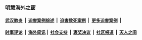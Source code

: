 
### 明慧海外之窗

####  [武汉肺炎](indexes/365.md?t=07022300) &nbsp;|&nbsp;  [迫害案例综述](indexes/328.md?t=07022300) &nbsp;|&nbsp; [迫害致死案例](indexes/277.md?t=07022300)  &nbsp;|&nbsp; [更多迫害案例](indexes/81.md?t=07022300)  &nbsp;|&nbsp; 
####  [时事评论](indexes/19.md?t=07022300) &nbsp;|&nbsp; [海外简讯](indexes/245.md?t=07022300)&nbsp;|&nbsp;  [社会支持](indexes/140.md?t=07022300) &nbsp;|&nbsp; [褒奖决议](indexes/282.md?t=07022300) &nbsp;|&nbsp; [社区报道](indexes/91.md?t=07022300)  &nbsp;|&nbsp; [天人之间](indexes/78.md?t=07022300) 

